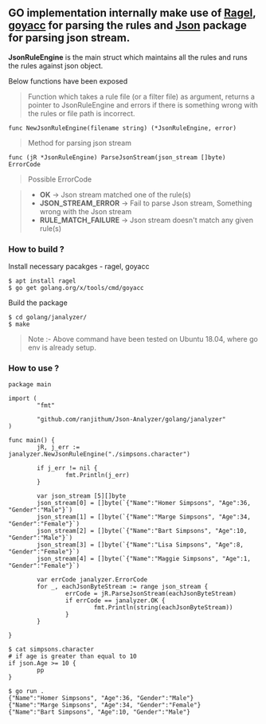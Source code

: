 ## GO implementation internally make use of [Ragel](https://en.wikipedia.org/wiki/Ragel), [goyacc](https://godoc.org/golang.org/x/tools/cmd/goyacc) for parsing the rules and [Json](https://golang.org/pkg/encoding/json/) package for parsing json stream.

**JsonRuleEngine** is the main struct which maintains all the rules and runs the rules against json object.

Below functions have been exposed

> Function which takes a rule file (or a filter file) as argument, returns a pointer to JsonRuleEngine and errors if there is something wrong with the rules or file path is incorrect. 

```func NewJsonRuleEngine(filename string) (*JsonRuleEngine, error)```

> Method for parsing json stream

```func (jR *JsonRuleEngine) ParseJsonStream(json_stream []byte) ErrorCode```

> Possible ErrorCode

> * **OK**					-> Json stream matched one of the rule(s)
> * **JSON_STREAM_ERROR**	-> Fail to parse Json stream, Something wrong with the Json stream
> * **RULE_MATCH_FAILURE**  -> Json stream doesn't match any given rule(s)

### How to build ?

Install necessary pacakges - ragel, goyacc
```
$ apt install ragel
$ go get golang.org/x/tools/cmd/goyacc
```

Build the package
```
$ cd golang/janalyzer/
$ make
```
> Note :- Above command have been tested on Ubuntu 18.04, where go env is already setup.

### How to use ?
```
package main

import (
        "fmt"

        "github.com/ranjithum/Json-Analyzer/golang/janalyzer"
)

func main() {
        jR, j_err := janalyzer.NewJsonRuleEngine("./simpsons.character")

        if j_err != nil {
                fmt.Println(j_err)
        }

        var json_stream [5][]byte
        json_stream[0] = []byte(`{"Name":"Homer Simpsons", "Age":36, "Gender":"Male"}`)
        json_stream[1] = []byte(`{"Name":"Marge Simpsons", "Age":34, "Gender":"Female"}`)
        json_stream[2] = []byte(`{"Name":"Bart Simpsons", "Age":10, "Gender":"Male"}`)
        json_stream[3] = []byte(`{"Name":"Lisa Simpsons", "Age":8, "Gender":"Female"}`)
        json_stream[4] = []byte(`{"Name":"Maggie Simpsons", "Age":1, "Gender":"Female"}`)

        var errCode janalyzer.ErrorCode
        for _, eachJsonByteStream := range json_stream {
                errCode = jR.ParseJsonStream(eachJsonByteStream)
                if errCode == janalyzer.OK {
                        fmt.Println(string(eachJsonByteStream))
                }
        }

}

$ cat simpsons.character
# if age is greater than equal to 10
if json.Age >= 10 {
        pp
}

$ go run .
{"Name":"Homer Simpsons", "Age":36, "Gender":"Male"}
{"Name":"Marge Simpsons", "Age":34, "Gender":"Female"}
{"Name":"Bart Simpsons", "Age":10, "Gender":"Male"}

```
